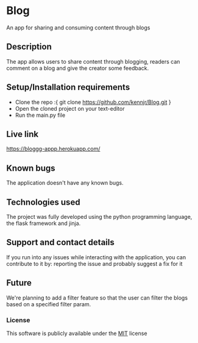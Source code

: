 # Blog
An app for sharing and consuming content through blogs

## Description
The app allows users to share content through blogging, readers can comment on a blog and give the creator some feedback. 

## Setup/Installation requirements
* Clone the repo :{ git clone https://github.com/kennjr/Blog.git }
* Open the cloned project on your text-editor
* Run the main.py file

## Live link
https://bloggg-appp.herokuapp.com/

## Known bugs
The application doesn't have any known bugs.

## Technologies used
The project was fully developed using the python programming language, the flask framework and jinja.

## Support and contact details
If you run into any issues while interacting with the application, you can contribute to it by: reporting the issue and probably suggest a fix for it

## Future
We're planning to add a filter feature so that the user can filter the blogs based on a specified filter param.

### License 
This software is publicly available under the [MIT](LICENSE) license